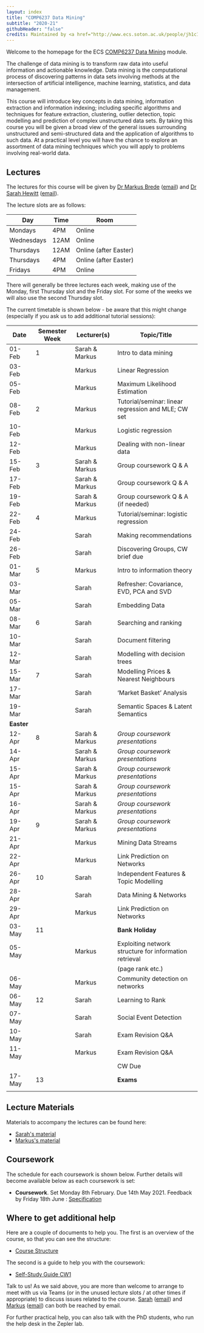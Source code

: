 ```yaml
---
layout: index
title: "COMP6237 Data Mining"
subtitle: "2020-21"
githubHeader: "false"
credits: Maintained by <a href="http://www.ecs.soton.ac.uk/people/jh1c18">Dr Sarah Hewitt</a>.
---
```


Welcome to the homepage for the ECS [COMP6237 Data Mining](https://secure.ecs.soton.ac.uk/module/COMP6237) module.

The challenge of data mining is to transform raw data into useful information and actionable knowledge. Data mining is the computational process of discovering patterns in data sets involving methods at the intersection of artificial intelligence, machine learning, statistics, and data management. 

This course will introduce key concepts in data mining, information extraction and information indexing; including specific algorithms and techniques for feature extraction, clustering, outlier detection, topic modelling and prediction of complex unstructured data sets. By taking this course you will be given a broad view of the general issues surrounding unstructured and semi-structured data and the application of algorithms to such data. At a practical level you will have the chance to explore an assortment of data mining techniques which you will apply to problems involving real-world data. 

## Lectures
The lectures for this course will be given by <a href="http://www.ecs.soton.ac.uk/people/mb8">Dr Markus Brede</a> ([email](mailto:mb8@ecs.soton.ac.uk)) and <a href="http://www.ecs.soton.ac.uk/people/sh7n18">Dr Sarah Hewitt</a> ([email](mailto:sarah.hewitt@soton.ac.uk)). 

The lecture slots are as follows:

Day        | Time | Room   
-----------|------|-----------------------
Mondays    | 4PM	| Online
Wednesdays | 12AM | Online
Thursdays	 | 12AM	| Online (after Easter)
Thursdays	 | 4PM	| Online (after Easter)
Fridays	   | 4PM	| Online

There will generally be three lectures each week, making use of the Monday, first Thursday slot and the Friday slot. For some of the weeks we will also use the second Thursday slot. 

<!---When we are not using sessions for formal teaching, the rooms are available for you to use for the group project. At those times both Sarah & Markus will endeavour to be in their respective offices should you wish to get assistance with any aspects of the course (it is advisable to email us before to give us a heads-up that you're coming though).--->

The current timetable is shown below - be aware that this might change (especially if you ask us to add additional tutorial sessions):

| Date       | Semester Week | Lecturer(s)     | Topic/Title                                           | 
|------------|---------------|-----------------|-------------------------------------------------------| 
| 01-Feb     | 1             | Sarah & Markus  | Intro to data mining                                  | 
| 03-Feb     |               | Markus          | Linear Regression                                     |
| 05-Feb     |               | Markus          | Maximum Likelihood Estimation                         | 
| 08-Feb     | 2             | Markus          | Tutorial/seminar: linear regression and MLE; CW set   | 
| 10-Feb     |               | Markus          | Logistic regression                                   |
| 12-Feb     |               | Markus          | Dealing with non-linear data                          |
| 15-Feb     | 3             | Sarah & Markus  | Group coursework Q & A                                |
| 17-Feb     |               | Sarah & Markus  | Group coursework Q & A                                | 
| 19-Feb     |               | Sarah & Markus  | Group coursework Q & A (if needed)                    |
| 22-Feb     | 4             | Markus          | Tutorial/seminar: logistic regression                 |
| 24-Feb     |               | Sarah           | Making recommendations                                | 
| 26-Feb     |               | Sarah           | Discovering Groups, CW brief due                      | 
| 01-Mar     | 5             | Markus          | Intro to information theory                           |
| 03-Mar     |               | Sarah           | Refresher: Covariance, EVD, PCA and SVD               | 
| 05-Mar     |               | Sarah           | Embedding Data                                        |
| 08-Mar     | 6             | Sarah           | Searching and ranking                                 |
| 10-Mar     |               | Sarah           | Document filtering                                    |
| 12-Mar     |               | Sarah           | Modelling with decision trees                         |
| 15-Mar     | 7             | Sarah           | Modelling Prices & Nearest Neighbours                 | 
| 17-Mar     |               | Sarah           | ‘Market Basket’ Analysis                              |
| 19-Mar     |               | Sarah           | Semantic Spaces & Latent Semantics                    | 
| **Easter** |               |                 |                                                       | 
| 12-Apr     | 8             | Sarah & Markus  | _Group coursework presentations_                      | 
| 14-Apr     |               | Sarah & Markus  | _Group coursework presentations_                      | 
| 15-Apr     |               | Sarah & Markus  | _Group coursework presentations_                      |
| 15-Apr     |               | Sarah & Markus  | _Group coursework presentations_                      | 
| 16-Apr     |               | Sarah & Markus  | _Group coursework presentations_                      |
| 19-Apr     | 9             | Sarah & Markus  | _Group coursework presentations_                      |
| 21-Apr     |               | Markus          | Mining Data Streams                                   |                
| 22-Apr     |               | Markus          | Link Prediction on Networks                           |
| 26-Apr     | 10            | Sarah           | Independent Features & Topic Modelling                | 
| 28-Apr     |               | Sarah           | Data Mining & Networks                                | 
| 29-Apr     |               | Markus          | Link Prediction on Networks                           |
| 03-May     | 11            |                 |**Bank Holiday**
| 05-May     |               | Markus          | Exploiting network structure for information retrieval|
|            |               |                 | (page rank etc.)
| 06-May     |               | Markus          | Community detection on networks                       |
| 06-May     | 12            | Sarah           | Learning to Rank                                      | 
| 07-May     |               | Sarah           | Social Event Detection                                | 
| 10-May     |               | Sarah           | Exam Revision Q&A                                     |
| 11-May     |               | Markus          | Exam Revision Q&A                                     | 
|            |               |                 | CW Due                                                | 
| 17-May     | 13            |                 | **Exams**                                             |
|            |               |                 |                                                       |

## Lecture Materials
Materials to accompany the lectures can be found here:

* [Sarah's material](https://blackboard.soton.ac.uk/) <!---(jon.html)--->
* [Markus's material](http://users.ecs.soton.ac.uk/mb8/stats/datamining.html)

## Coursework
The schedule for each coursework is shown below. Further details will become available below as each coursework is set:

* **Coursework**. Set Monday 8th February. Due 14th May 2021. Feedback by Friday 18th June : [Specification](cw/coursework1.html)
<!---* **Coursework 2**. Set Monday 17th February. Due Friday 1st May 16:00. Feedback by 12th June 16:00 : [Specification](cw/coursework2.html)--->

## Where to get additional help
Here are a couple of documents to help you. The first is an overview of the course, so that you can see the structure: 
* [Course Structure](./lectures/pdf/COMP6237KO.pdf)

The second is a guide to help you with the coursework:
* [Self-Study Guide CW1](./lectures/pdf/CW1SelfStudyGuide.pdf)

Talk to us! As we said above, you are more than welcome to arrange to meet with us via Teams (or in the unused lecture slots / at other times if appropriate) to discuss issues related to the course. <a href="http://www.ecs.soton.ac.uk/people/sh7n18">Sarah</a> ([email](mailto:sarah.hewitt@soton.ac.uk)) and <a href="http://www.ecs.soton.ac.uk/people/mb8">Markus</a> ([email](mailto:mb8@ecs.soton.ac.uk)) can both be reached by email.
<!---or by coming to find us in our offices (32/3017 for Sarah & 32/4033 for Markus). --->

For further practical help, you can also talk with the PhD students, who run the help desk in the Zepler lab.

